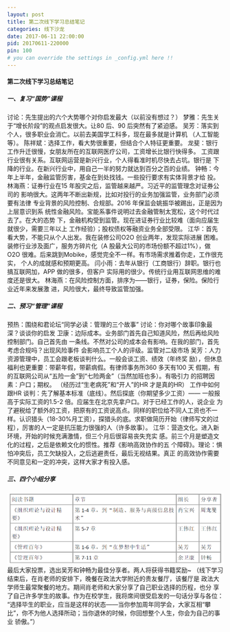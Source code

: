 ```yaml
---
layout: post
title: 第二次线下学习总结笔记
categories: 线下沙龙
date: 2017-06-11 22:00:00
pid: 20170611-220000
pin: 100
# you can override the settings in _config.yml here !!
---
```


#### 第二次线下学习总结笔记

##### 一、复习“国势”课程
讨论：先生提出的六个大势哪个对你启发最大（以前没有想过？）
梦雅：先生关于“增长阶段”的观点启发很大。让80 后、90 后突然有了紧迫感。
吴芳：落实到个人，很多职业会消亡。以前去美国学工科多，现在最多就是计算机
（人工智能等）。
陈祥斌：选择工作，看大势很重要，但结合个人特征更重要。
龙斐：银行工作升迁很慢，女朋友所在的互联网医疗公司，工资增长比银行快得多。
工资跟行业很有关系。互联网运营是新兴行业，个人得看准时机尽快去占坑。银行是
下降的行业。在新兴行业中，用自己一半的努力就达到百分之百的业绩。
钟畅：今年上半年，金融监管厉害，基金在到处找钱。一些投行要求有实体背景才给
投。
林海燕：证券行业在15 年股灾之后，监管越来越严。习近平的监管理念对证券公司的
影响很大。这两年不断出新规，比如对投行的业务加强监管，业务部门必须要有法律
专业背景的风险控制、合规部。2016 年保监会姚振华被踢出，正是因为上层意识到系
统性金融风险。宝能系事件说明过去金融管制太宽松，这个时代过去了。在大的态势
下，金融机构受到监管。现在进证券行业比较难（面向应届生就很少，需要三年以上
工作经验）；股权债权等融资业务全部受限。
江华：首先看大势，不能只从个人出发。我在装修公司O2O 创业两年，发现实际进展
困难。装修行业涉及面广，服务方碎片化（A 股最大公司的市场份额不超过1%），做
O2O 很难。后来跳到Mobike，感觉完全不一样。有市场需求推着你走，工作很充实，
个人的成就感和预期更高。
闫小雨：去年从银行（工商银行）辞职。银行也搞互联网加，APP 做的很多，但客户
实际用的很少。传统行业用互联网思维的难度还是很大。
林海燕：在风险控制方面，排序为——银行，证券，保险。保险行业近年来发展激
进，风险很大，最终导致监管加强。

##### 二、预习“管理”课程
预热：围绕和君论坛“同学必读：管理的三个故事”
讨论：你对哪个故事印象最深？谈谈你的启发
卫康：边际成本。业务部门首先自己知道风险，然后再给风险控制部门。自己首先由
一条线。不然对公司的成本会有影响。在我的部门，首先考虑合规吗？出现风险事件
会影响员工个人的评级。监管对二级市场
吴芳：人力资源管理中，员工会跟老板谈判什么。一般会谈工资、绩效（年终奖
励），但休息福利也更重要：带薪年假，带薪病假。有律师事务所360 多天有100 天
假期，有的互联网公司从“五险一金”到“七险两金”（当然加班也多）。有吸引力
的招聘因素：户口；期权。
（经历过“生老病死”和“开人”的HR 才是真的HR）
工作中如何跟HR 谈判：先了解基本标准（底线）。然后探底（你期望多少工资）——
一般报高于实际工资的1.5-2 倍。应届生在北京先拿户口。对于已经工作的人，说企业
为了避税给了额外的工资，把原有的工资说高点。同样的职位给不同人工资也不一
样。认识猎头（18-30%月工资），探猎头的底。求职做简历开始（律师写文的过
程），厉害的人一定是抗压能力很强的人（许多故事）。
江华：营造文化。进入新环境，开始的时候充满激情，但三个月后很容易丧失充实
感。前三个月是塑造文化的过程，之后是依赖文化的惯性。推荐《影响高效协作的五
个障碍》。理论：惧怕冲突后，员工欠缺投入，之后逃避责任，最后无视结果。真正
的高效协作需要不同意见和一定的冲突，这样大家才有投入感。

##### 三、四个小组分享
 ![](/w3c/images/shalong/20170611/1.png)
 最后大家投票，选出吴芳和钟畅为最佳分享者。两人将获得书籍奖励~
（线下学习结束后，在肖老师的安排下，晚餐在政法大学附近的贵友餐厅，该餐厅是
政法大学师生最常聚餐的地方。期间肖老师和大家分享了自己职业选择的历程，也分
享了自己许多学生的故事。作为在校学生，我将席间很受启发的一句话分享与各位：
“选择毕生的职业，应当是这样的状态——当你参加周年同学会，大家互相“攀
比”，你不为他人选择所动；当你退休的时候，你回想整个人生，你会为自己的事业
骄傲。”）
